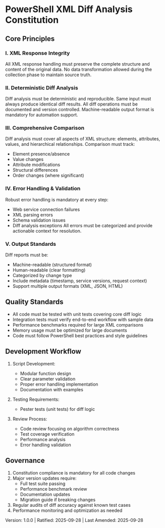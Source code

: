 # PowerShell XML Diff Analysis Constitution

<!--
Sync Impact Report v1.0.0
- Initial version creation
- Added 5 core principles aligned with XML diff analysis requirements
- Added sections for Quality Standards and Development Workflow
- All templates require initial setup (⚠ pending)
- No deferred placeholders
-->

## Core Principles

### I. XML Response Integrity
All XML response handling must preserve the complete structure and content of the original data. No data transformation allowed during the collection phase to maintain source truth.

### II. Deterministic Diff Analysis
Diff analysis must be deterministic and reproducible. Same input must always produce identical diff results. All diff operations must be documented and version controlled. Machine-readable output format is mandatory for automation support.

### III. Comprehensive Comparison
Diff analysis must cover all aspects of XML structure: elements, attributes, values, and hierarchical relationships. Comparison must track:
- Element presence/absence
- Value changes
- Attribute modifications
- Structural differences
- Order changes (where significant)

### IV. Error Handling & Validation
Robust error handling is mandatory at every step:
- Web service connection failures
- XML parsing errors
- Schema validation issues
- Diff analysis exceptions
All errors must be categorized and provide actionable context for resolution.

### V. Output Standards
Diff reports must be:
- Machine-readable (structured format)
- Human-readable (clear formatting)
- Categorized by change type
- Include metadata (timestamp, service versions, request context)
- Support multiple output formats (XML, JSON, HTML)

## Quality Standards

- All code must be tested with unit tests covering core diff logic
- Integration tests must verify end-to-end workflow with sample data
- Performance benchmarks required for large XML comparisons
- Memory usage must be optimized for large documents
- Code must follow PowerShell best practices and style guidelines

## Development Workflow

1. Script Development:
   - Modular function design
   - Clear parameter validation
   - Proper error handling implementation
   - Documentation with examples
   
2. Testing Requirements:
   - Pester tests (unit tests) for diff logic

3. Review Process:
   - Code review focusing on algorithm correctness
   - Test coverage verification
   - Performance analysis
   - Error handling validation

## Governance

1. Constitution compliance is mandatory for all code changes
2. Major version updates require:
   - Full test suite passing
   - Performance benchmark review
   - Documentation updates
   - Migration guide if breaking changes
3. Regular audits of diff accuracy against known test cases
4. Performance monitoring and optimization as needed

Version: 1.0.0 | Ratified: 2025-09-28 | Last Amended: 2025-09-28